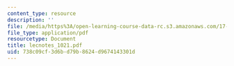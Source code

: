 ```yaml
---
content_type: resource
description: ''
file: /media/https%3A/open-learning-course-data-rc.s3.amazonaws.com/17-874-quantitative-research-methods-multivariate-spring-2004/738c09cf3d6bd79b8624d9674143301d_lecnotes_1021.pdf
file_type: application/pdf
resourcetype: Document
title: lecnotes_1021.pdf
uid: 738c09cf-3d6b-d79b-8624-d9674143301d
---
```

